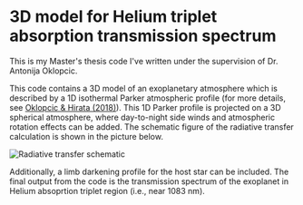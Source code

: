 # 3D model for Helium triplet absorption transmission spectrum

This is my Master's thesis code I've written under the supervision of Dr. Antonija Oklopcic. 

This code contains a 3D model of an exoplanetary atmosphere which is described by a 1D isothermal Parker atmospheric profile (for more details, see [Oklopcic & Hirata (2018)](https://iopscience.iop.org/article/10.3847/2041-8213/aaada9)). This 1D Parker profile is projected on a 3D spherical atmosphere, where day-to-night side winds and atmospheric rotation effects can be added. The schematic figure of the radiative transfer calculation is shown in the picture below. 

![Radiative transfer schematic](https://github.com/krsna336/3D_model_He_trip/blob/main/schematic_rt.png?raw=true)


Additionally, a limb darkening profile for the host star can be included. The final output from the code is the transmission spectrum of the exoplanet in Helium absoprtion triplet region (i.e., near 1083 nm).
